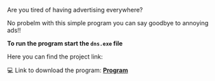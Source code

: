 Are you tired of having advertising everywhere?

No probelm with this simple program you can say goodbye to annoying ads!!

<strong>To run the program start the <code>dns.exe</code> file</strong><br>

Here you can find the project link:

💻 Link to download the program: <strong><a href="https://portfoliioo.github.io/h/Home/Projects/Programs/Python/Dns%20Changer
/dns.exe" target="_blank" download>Program</a></strong>
